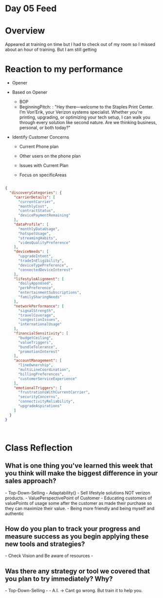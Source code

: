 # Day 05 Feed

# Overview

Appeared at training on time but I had to check out of my room so I missed about an hour of training. But I am still getting 



# Reaction to my performance

- Opener
- Based on Opener
  - BOP
  - BeginningPitch:
    : "Hey there—welcome to the Staples Print Center. I’m Von’Erik, your Verizon systems specialist. Whether you're printing, upgrading, or optimizing your tech setup, I can walk you through every solution like second nature. Are we thinking business, personal, or both today?"

- Identify Customer Concerns
  - Current Phone plan
  - Other users on the phone plan
  - Issues with Current Plan

  - Focus on specificAreas

``` json

{
  "discoveryCategories": {
    "carrierDetails": [
      "currentCarrier",
      "monthlyCost",
      "contractStatus",
      "devicePaymentRemaining"
    ],
    "dataProfile": [
      "monthlyDataUsage",
      "hotspotUsage",
      "streamingHabits",
      "videoQualityPreference"
    ],
    "deviceNeeds": [
      "upgradeIntent",
      "tradeInEligibility",
      "deviceTypePreference",
      "connectedDeviceInterest"
    ],
    "lifestyleAlignment": [
      "dailyAppsUsed",
      "perkPreference",
      "entertainmentSubscriptions",
      "familySharingNeeds"
    ],
    "networkPerformance": [
      "signalStrength",
      "travelCoverage",
      "congestionIssues",
      "internationalUsage"
    ],
    "financialSensitivity": [
      "budgetCeiling",
      "valueTriggers",
      "bundleTolerance",
      "promotionInterest"
    ],
    "accountManagement": [
      "lineOwnership",
      "multiLineCoordination",
      "billingPreferences",
      "customerServiceExperience"
    ],
    "emotionalTriggers": [
      "frustrationsWithCurrentCarrier",
      "securityConcerns",
      "connectivityReliability",
      "upgradeAspirations"
    ]
  }
}




```




# Class Reflection

## What is one thing you've learned this week that you think will make the biggest difference in your sales approach? 

\- Top-Down-Selling
\- Adaptability()
\- Sell lifestyle solutions NOT verizon products.
\- ValuePerspectivePoint of Customer
\- Educating customers of valuePoints of usage some after the customer as made their purchase so they can maximize their value. 
\- Being more friendly and being myself and authentic


## How do you plan to track your progress and measure success as you begin applying these new tools and strategies?

\- Check Vision and Be aware of resources
\- 


## Was there any strategy or tool we covered that you plan to try immediately? Why? 

\- Top-Down-Selling
\- 
\- A.I. -> Cant go wrong. But train it to help you. 